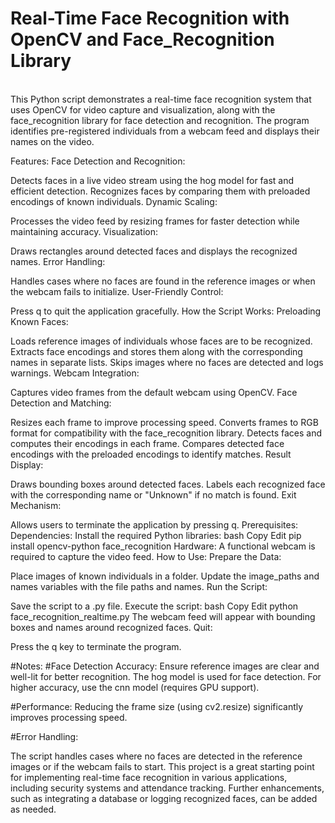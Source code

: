# Real-Time Face Recognition with OpenCV and Face_Recognition Library
<br>
This Python script demonstrates a real-time face recognition system that uses OpenCV for video capture and visualization, along with the face_recognition library for face detection and recognition. The program identifies pre-registered individuals from a webcam feed and displays their names on the video.

Features:
Face Detection and Recognition:

Detects faces in a live video stream using the hog model for fast and efficient detection.
Recognizes faces by comparing them with preloaded encodings of known individuals.
Dynamic Scaling:

Processes the video feed by resizing frames for faster detection while maintaining accuracy.
Visualization:

Draws rectangles around detected faces and displays the recognized names.
Error Handling:

Handles cases where no faces are found in the reference images or when the webcam fails to initialize.
User-Friendly Control:

Press q to quit the application gracefully.
How the Script Works:
Preloading Known Faces:

Loads reference images of individuals whose faces are to be recognized.
Extracts face encodings and stores them along with the corresponding names in separate lists.
Skips images where no faces are detected and logs warnings.
Webcam Integration:

Captures video frames from the default webcam using OpenCV.
Face Detection and Matching:

Resizes each frame to improve processing speed.
Converts frames to RGB format for compatibility with the face_recognition library.
Detects faces and computes their encodings in each frame.
Compares detected face encodings with the preloaded encodings to identify matches.
Result Display:

Draws bounding boxes around detected faces.
Labels each recognized face with the corresponding name or "Unknown" if no match is found.
Exit Mechanism:

Allows users to terminate the application by pressing q.
Prerequisites:
Dependencies: Install the required Python libraries:
bash
Copy
Edit
pip install opencv-python face_recognition
Hardware: A functional webcam is required to capture the video feed.
How to Use:
Prepare the Data:

Place images of known individuals in a folder.
Update the image_paths and names variables with the file paths and names.
Run the Script:

Save the script to a .py file.
Execute the script:
bash
Copy
Edit
python face_recognition_realtime.py
The webcam feed will appear with bounding boxes and names around recognized faces.
Quit:

Press the q key to terminate the program.


#Notes:
#Face Detection Accuracy:
Ensure reference images are clear and well-lit for better recognition.
The hog model is used for face detection. For higher accuracy, use the cnn model (requires GPU support).


#Performance:
Reducing the frame size (using cv2.resize) significantly improves processing speed.


#Error Handling:


The script handles cases where no faces are detected in the reference images or if the webcam fails to start.
This project is a great starting point for implementing real-time face recognition in various applications, including security systems and attendance tracking. Further enhancements, such as integrating a database or logging recognized faces, can be added as needed.









